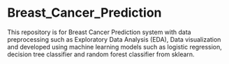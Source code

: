 # Breast_Cancer_Prediction
This repository is for Breast Cancer Prediction system with data preprocessing such as Exploratory Data Analysis (EDA), Data visualization and developed using machine learning models such as logistic regression, decision tree classifier and random forest classifier from sklearn.
